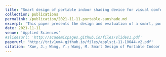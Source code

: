 ```yaml
---
title: "Smart design of portable indoor shading device for visual comfort—a case study of a college library"
collection: publications
permalink: /publication/2021-11-11-portable-sunshade.md
excerpt: 'This paper presents the design and evaluation of a smart, portable shading device aimed at improving visual comfort in library environments by effectively reducing glare and enhancing user satisfaction through the use of sensors and a mobile application for automated adjustments.'
date: 2021-11-11
venue: 'Applied Sciences'
#slidesurl: 'http://academicpages.github.io/files/slides1.pdf'
paperurl: 'http://triv1um4.github.io/files/applsci-11-10644-v2.pdf'
citation: 'Xue, J.; Wang, Y.; Wang, M. Smart Design of Portable Indoor Shading Device for Visual Comfort—A Case Study of a College Library. Appl. Sci. 2021, 11, 10644. https://doi.org/10.3390/app112210644'
---
```

